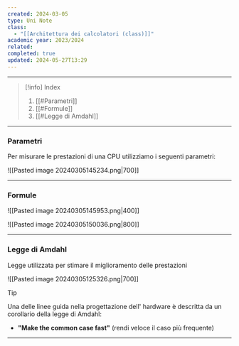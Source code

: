 ```yaml
---
created: 2024-03-05
type: Uni Note
class:
  - "[[Architettura dei calcolatori (class)]]"
academic year: 2023/2024
related: 
completed: true
updated: 2024-05-27T13:29
---
```

---

>[!info] Index
>1. [[#Parametri]]
>2. [[#Formule]]
>3. [[#Legge di Amdahl]]

---
### Parametri
Per misurare le prestazioni di una CPU utilizziamo i seguenti parametri:

![[Pasted image 20240305145234.png|700]]

---
### Formule

![[Pasted image 20240305145953.png|400]]

![[Pasted image 20240305150036.png|800]]

---
### Legge di Amdahl

Legge utilizzata per stimare il miglioramento delle prestazioni

![[Pasted image 20240305125326.png|700]]

>[!tip] 
>Una delle linee guida nella progettazione dell' hardware è descritta da un corollario della legge di Amdahl:
>- **"Make the common case fast"** (rendi veloce il caso più frequente)

---
